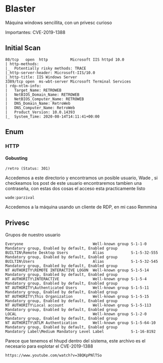# Blaster
Máquina windows sencillita, con un privesc curioso

Importantes: CVE-2019-1388
## Initial Scan
```
80/tcp   open  http          Microsoft IIS httpd 10.0
| http-methods: 
|_  Potentially risky methods: TRACE
|_http-server-header: Microsoft-IIS/10.0
|_http-title: IIS Windows Server
3389/tcp open  ms-wbt-server Microsoft Terminal Services
| rdp-ntlm-info: 
|   Target_Name: RETROWEB
|   NetBIOS_Domain_Name: RETROWEB
|   NetBIOS_Computer_Name: RETROWEB
|   DNS_Domain_Name: RetroWeb
|   DNS_Computer_Name: RetroWeb
|   Product_Version: 10.0.14393
|_  System_Time: 2020-08-14T14:11:41+00:00
```
## Enum
### HTTP
#### Gobusting
```
/retro (Status: 301)
```
Accedemos a este directorio y encontramos un posible usuario, Wade , si checkeamos los post de este usuario encontraremos tambien una contraseña, con estas dos cosas el acceso esta practicamente listo
```
wade:parzival
```
Accedemos a la máquina usando un cliente de RDP, en mi caso Remmina

## Privesc
Grupos de nuestro usuario
```
Everyone                               Well-known group S-1-1-0      Mandatory group, Enabled by default, Enabled group                       
BUILTIN\Remote Desktop Users           Alias            S-1-5-32-555 Mandatory group, Enabled by default, Enabled group                       
BUILTIN\Users                          Alias            S-1-5-32-545 Mandatory group, Enabled by default, Enabled group                       
NT AUTHORITY\REMOTE INTERACTIVE LOGON  Well-known group S-1-5-14     Mandatory group, Enabled by default, Enabled group                       
NT AUTHORITY\INTERACTIVE               Well-known group S-1-5-4      Mandatory group, Enabled by default, Enabled group                       
NT AUTHORITY\Authenticated Users       Well-known group S-1-5-11     Mandatory group, Enabled by default, Enabled group                       
NT AUTHORITY\This Organization         Well-known group S-1-5-15     Mandatory group, Enabled by default, Enabled group                       
NT AUTHORITY\Local account             Well-known group S-1-5-113    Mandatory group, Enabled by default, Enabled group                       
LOCAL                                  Well-known group S-1-2-0      Mandatory group, Enabled by default, Enabled group                       
NT AUTHORITY\NTLM Authentication       Well-known group S-1-5-64-10  Mandatory group, Enabled by default, Enabled group                       
Mandatory Label\Medium Mandatory Level Label            S-1-16-8192   
```
Parece que tenemos el hhupd dentro del sistema, este archivo es el necesario para explotar el CVE-2019-1388 
```
https://www.youtube.com/watch?v=3BQKpPNlTSo
```
